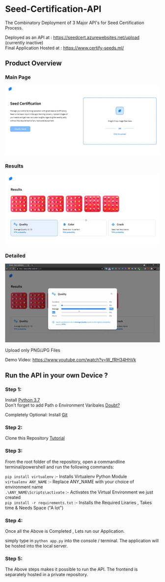 # Seed-Certification-API
The Combinatory Deployment of 3 Major API's for Seed Certification Process. <br>

Deployed as an API at : https://seedcert.azurewebsites.net/upload (currently inactive) <br>
Final Application Hosted at : https://www.certify-seeds.ml/<br>

## Product Overview
### Main Page
<img src="https://github.com/reekithak/Seed-Certification-API/blob/main/Others/seedcert1.JPG" alt="MainImg"/>

### Results
<img src="https://github.com/reekithak/Seed-Certification-API/blob/main/Others/seedcert2.JPG" alt="MainImg"/>

### Detailed
<img src="https://github.com/reekithak/Seed-Certification-API/blob/main/Others/seedcert3.JPG" alt="MainImg"/>




Upload only PNG/JPG Files


Demo Video: https://www.youtube.com/watch?v=W_fRH34HhVk

## Run the API in your own Device ?

### Step 1:
Install [Python 3.7](https://www.python.org/downloads/release/python-370/)  
Don't forget to add Path o Environment Varibales [Doubt?](https://www.educative.io/edpresso/how-to-add-python-to-path-variable-in-windows)

Completely Optional:
Install [Git](https://git-scm.com/downloads)

### Step 2:
Clone this Repository [Tutorial](https://www.youtube.com/watch?v=O72FWNeO-xY)

### Step 3:
From the root folder of the repository, open a commandline terminal/powershell and run the following commands:<br />


`pip install virtualenv` :- Installs Virtualenv Python Module<br />
`virtualenv ANY_NAME` :- Replace ANY_NAME with your choice of environment name<br />
`.\ANY_NAME\Scripts\activate` :- Activates the Virtual Environment we just created<br />
`pip install -r requirements.txt` :- Installs the Required Liraries , Takes time & Needs Space ("A lot")<br />


### Step 4:
Once all the Above is Completed , Lets run our Application.

simply type in `python app.py` into the console / terminal.
The application will be hosted into the local server.

### Step 5:
The Above steps makes it possible to run the API. The frontend is separately hosted in a private repository.
